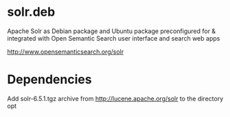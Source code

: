 # solr.deb
Apache Solr as Debian package and Ubuntu package preconfigured for & integrated with Open Semantic Search user interface and search web apps

http://www.opensemanticsearch.org/solr

# Dependencies
Add solr-6.5.1.tgz archive from http://lucene.apache.org/solr to the directory opt
